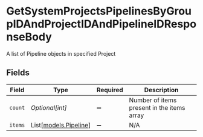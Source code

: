 # GetSystemProjectsPipelinesByGroupIDAndProjectIDAndPipelineIDResponseBody

A list of Pipeline objects in specified Project


## Fields

| Field                                          | Type                                           | Required                                       | Description                                    |
| ---------------------------------------------- | ---------------------------------------------- | ---------------------------------------------- | ---------------------------------------------- |
| `count`                                        | *Optional[int]*                                | :heavy_minus_sign:                             | Number of items present in the items array     |
| `items`                                        | List[[models.Pipeline](../models/pipeline.md)] | :heavy_minus_sign:                             | N/A                                            |